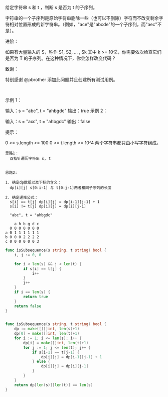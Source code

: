 给定字符串 s 和 t ，判断 s 是否为 t 的子序列。

字符串的一个子序列是原始字符串删除一些（也可以不删除）字符而不改变剩余字符相对位置形成的新字符串。（例如，"ace"是"abcde"的一个子序列，而"aec"不是）。

进阶：

如果有大量输入的 S，称作 S1, S2, ... , Sk 其中 k >= 10亿，你需要依次检查它们是否为 T 的子序列。在这种情况下，你会怎样改变代码？

致谢：

特别感谢 @pbrother 添加此问题并且创建所有测试用例。

 

示例 1：

输入：s = "abc", t = "ahbgdc"
输出：true
示例 2：

输入：s = "axc", t = "ahbgdc"
输出：false
 

提示：

0 <= s.length <= 100
0 <= t.length <= 10^4
两个字符串都只由小写字符组成。

```
思路1：
  双指针遍历字符串 s, t 


思路2:
  
1. 确定dp数组以及下标的含义：
  dp[i][j] s[0:i-1] 与 t[0:j-1]两者相同子序列的长度

2. 确定递推公式：
  s[i] == t[j] dp[i][j] = dp[i-1][j-1] + 1
  s[i] != t[j] dp[i][j] = dp[i][j-1]

  "abc", t = "ahbgdc"
 
    a h b g d c
  0 0 0 0 0 0 0
a 0 1 1 1 1 1 1
b 0 0 0 2 2 2 2
c 0 0 0 0 0 0 3

```


```go
func isSubsequence(s string, t string) bool {
    i, j := 0, 0

    for i < len(s) && j < len(t) {
        if s[i] == t[j] {
            i++
        }
        j++
    }
    if i == len(s) {
        return true
    }
    return false
}


func isSubsequence(s string, t string) bool {
    dp := make([][]int, len(s)+1)
    dp[0] = make([]int, len(t)+1)
    for i := 1; i <= len(s); i++ {
        dp[i] = make([]int, len(t)+1)
        for j := 1; j <= len(t); j++ {
            if s[i-1] == t[j-1] {
                dp[i][j] = dp[i-1][j-1] + 1
            } else {
                dp[i][j] = dp[i][j-1]
            }
        }
    }
    return dp[len(s)][len(t)] == len(s)
}
```